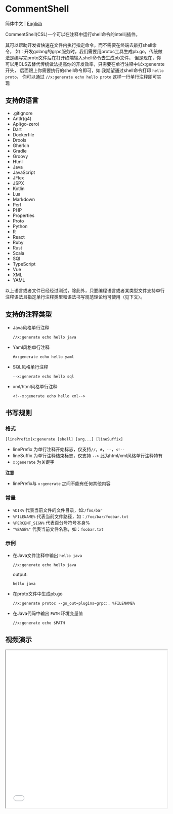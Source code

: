 # CommentShell

简体中文 | [English](README_EN.MD)

CommentShell(CSL)一个可以在注释中运行shell命令的intellij插件。

其可以帮助开发者快速在文件内执行指定命令，而不需要在终端去敲打shell命令， 如：开发golang的grpc服务时，我们需要用protoc工具生成pb.go，传统做法是编写完proto文件后在打开终端输入shell命令去生成pb文件，
但是现在，你可以用CLS去替代传统做法提高你的开发效率，只需要在单行注释中以x:generate开头， 后面跟上你需要执行的shell命令即可，如:我期望通过shell命令打印 `hello proto`，
你可以通过 `//x:generate echo hello proto` 这样一行单行注释即可实现

## 支持的语言

* .gitignore
* Antlr(g4)
* Api(go-zero)
* Dart
* Dockerfile
* Drools
* Gherkin
* Gradle
* Groovy
* Html
* Java
* JavaScript
* JFlex
* JSPX
* Kotlin
* Lua
* Markdown
* Perl
* PHP
* Properties
* Proto
* Python
* R
* React
* Ruby
* Rust
* Scala
* SQl
* TypeScript
* Vue
* XML
* YAML

以上语言或者文件已经经过测试，除此外，只要编程语言或者某类型文件支持单行注释语法且指定单行注释类型和语法书写规范理论均可使用（见下文）。

## 支持的注释类型
* Java风格单行注释
    ```text
    //x:generate echo hello java
    ```
* Yaml风格单行注释
    ```text
    #x:generate echo hello yaml
    ```
* SQL风格单行注释
    ```text
    --x:generate echo hello sql
    ```
* xml/html风格单行注释
    ```text
    <!--x:generate echo hello xml-->
    ```
## 书写规则

### 格式

```text
[linePrefix]x:generate [shell] [arg...] [lineSuffix]
```
* linePrefix 为单行注释开始标志，仅支持`//`，`#`，`--`，`<!--`
* lineSuffix 为单行注释结束标志，仅支持 `-->` 此为html/xml风格单行注释特有
* `x:generate` 为关键字

**注意**
* linePrefix与 `x:generate` 之间不能有任何其他内容

### 常量
* `%DIR%` 代表当前文件的文件目录，如:`/foo/bar`
* `%FILENAME%` 代表当前文件路径，如：`/foo/bar/foobar.txt`
* `%PERCENT_SIGN%` 代表百分号符号本身%
* `"%BASE%"` 代表当前文件名称，如：`foobar.txt`

### 示例
* 在Java文件注释中输出 `hello java`
    ```text
    //x:generate echo hello java
    ```
    output:
    ```text
    hello java
    ```
* 在proto文件中生成pb.go
    ```text
    //x:generate protoc --go_out=plugins=grpc:. %FILENAME%
    ```
* 在Java代码中输出 `PATH` 环境变量值
    ```text
    //x:generate echo $PATH
    ```

## 视频演示
<iframe height=498 width=510 src="./CSL_Record.mp4"/>



